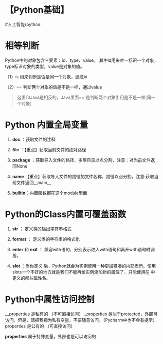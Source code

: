 # 【Python基础】
#人工智能/python

# 相等判断
Python中的对象包含三要素：id、type、value。
其中id用来唯一标识一个对象，type标识对象的类型，value是对象的值。
 
（1）is 用来判断是否是同一个对象，通过id

（2）== 判断两个对象的值是不是一样，通过value

> 这里和Java是相反的，Java里面== 是判断两个对象引用是不是一样(同一个对象)  

# Python 内置全局变量
1. __doc__ ：获取文件的注释

2. __file__ ：【重点】获取当前文件的绝对路径

3. __package__ ：获取导入文件的路径，多层目录以点分割，注意：对当前文件返回None

4. __name__ 【重点】获取导入文件的路径加文件名称，路径以点分割，注意:获取当前文件返回__main__ 

5. __builtin__：内置函数都在这个module里面


# Python的Class内置可覆盖函数
1. __str__ ； 定义类的输出字符串格式

2.  __format__ ： 定义类的字符串的格式化

3. __enter__ 和 __exit__ ： 兼容with语句，分别表示进入with语句和离开with语句时调用。

4. __slot__ ：当你定义 后，Python就会为实例使用一种更加紧凑的内部表示。使用slots一个不好的地方就是我们不能再给实例添加新的属性了，只能使用在 中定义的那些属性名。

# Python中属性访问控制
__properties  是私有的  （不可直接访问）
_properties    类似于protected，外部可访问，但是，请把我视为私有变量，不要随意访问。（Pycharm中也不会有提示）
properties      是公有的  （可直接访问）

__properties__   属于特殊变量，外部也是可以访问的





































